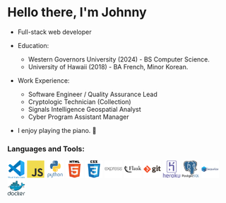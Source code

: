 <h1 align="left">Hello there, I'm Johnny</h1>

- Full-stack web developer
- Education: 
  - Western Governors University (2024) - BS Computer Science.
  - University of Hawaii (2018) - BA French, Minor Korean.
- Work Experience:
    - Software Engineer / Quality Assurance Lead
    - Cryptologic Technician (Collection)
    - Signals Intelligence Geospatial Analyst
    - Cyber Program Assistant Manager  
             
- I enjoy playing the piano. 🎹

<h3 align="left">Languages and Tools:</h3>
<p align="left"> 
  
  <a href="https://code.visualstudio.com/"><img src="https://raw.githubusercontent.com/devicons/devicon/2ae2a900d2f041da66e950e4d48052658d850630/icons/vscode/vscode-original-wordmark.svg" width="40" height="40"/></a>
  <a href="https://www.javascript.com/"><img src="https://raw.githubusercontent.com/devicons/devicon/2ae2a900d2f041da66e950e4d48052658d850630/icons/javascript/javascript-original.svg" width="40" height="40"/></a>
  <a href="https://www.python.org/"><img src="https://raw.githubusercontent.com/devicons/devicon/2ae2a900d2f041da66e950e4d48052658d850630/icons/python/python-original-wordmark.svg" width="40" height="40"/></a>
  <a href="https://html.spec.whatwg.org/"><img src="https://raw.githubusercontent.com/devicons/devicon/2ae2a900d2f041da66e950e4d48052658d850630/icons/html5/html5-original-wordmark.svg" width="40" height="40"/></a>
  <a href="https://www.w3.org/TR/CSS/#css"><img src="https://raw.githubusercontent.com/devicons/devicon/2ae2a900d2f041da66e950e4d48052658d850630/icons/css3/css3-original-wordmark.svg" width="40" height="40"/></a>
  <a href="https://expressjs.com/"><img src="https://raw.githubusercontent.com/devicons/devicon/2ae2a900d2f041da66e950e4d48052658d850630/icons/express/express-original-wordmark.svg" width="40" height="40"/></a>
  <a href="https://flask.palletsprojects.com/en/2.0.x/"><img src="https://raw.githubusercontent.com/devicons/devicon/2ae2a900d2f041da66e950e4d48052658d850630/icons/flask/flask-original-wordmark.svg" width="40" height="40"/></a>
  <a href="https://git-scm.com/"><img src="https://raw.githubusercontent.com/devicons/devicon/2ae2a900d2f041da66e950e4d48052658d850630/icons/git/git-original-wordmark.svg" width="40" height="40"/></a>
  <a href="https://www.heroku.com/"><img src="https://raw.githubusercontent.com/devicons/devicon/2ae2a900d2f041da66e950e4d48052658d850630/icons/heroku/heroku-original-wordmark.svg" width="40" height="40"/></a>
  <a href="https://www.postgresql.org/"><img src="https://raw.githubusercontent.com/devicons/devicon/2ae2a900d2f041da66e950e4d48052658d850630/icons/postgresql/postgresql-original-wordmark.svg" width="40" height="40"/></a>
  <a href="https://sequelize.org/"><img src="https://raw.githubusercontent.com/devicons/devicon/2ae2a900d2f041da66e950e4d48052658d850630/icons/sequelize/sequelize-original-wordmark.svg" width="40" height="40"/></a>
  <a href="https://www.docker.com/"><img src="https://raw.githubusercontent.com/devicons/devicon/2ae2a900d2f041da66e950e4d48052658d850630/icons/docker/docker-original-wordmark.svg" width="40" height="40"/></a>
</p>

